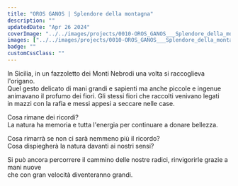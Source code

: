 ```yaml
---
title: "OROS GANOS | Splendore della montagna"
description: ""
updatedDate: "Apr 26 2024"
coverImage: "../../images/projects/0010-OROS_GANOS___Splendore_della_montagna/0000-OROS_GANOS___Splendore_della_montagna_origano_raccolta_montagna_tramonto_educazione_natura_Monti_Nebrodi_Olympus_OM1.jpg"
images: ["../../images/projects/0010-OROS_GANOS___Splendore_della_montagna/0001-OROS_GANOS___Splendore_della_montagna_origano_raccolta_montagna_tramonto_educazione_natura_Monti_Nebrodi_Olympus_OM1.jpg","../../images/projects/0010-OROS_GANOS___Splendore_della_montagna/0002-OROS_GANOS___Splendore_della_montagna_origano_raccolta_montagna_tramonto_educazione_natura_Monti_Nebrodi_Olympus_OM1.jpg","../../images/projects/0010-OROS_GANOS___Splendore_della_montagna/0003-OROS_GANOS___Splendore_della_montagna_origano_raccolta_montagna_tramonto_educazione_natura_Monti_Nebrodi_Olympus_OM1.jpg","../../images/projects/0010-OROS_GANOS___Splendore_della_montagna/0004-OROS_GANOS___Splendore_della_montagna_origano_raccolta_montagna_tramonto_educazione_natura_Monti_Nebrodi_Olympus_OM1.jpg","../../images/projects/0010-OROS_GANOS___Splendore_della_montagna/0005-OROS_GANOS___Splendore_della_montagna_origano_raccolta_montagna_tramonto_educazione_natura_Monti_Nebrodi_Olympus_OM1.jpg","../../images/projects/0010-OROS_GANOS___Splendore_della_montagna/0006-OROS_GANOS___Splendore_della_montagna_origano_raccolta_montagna_tramonto_educazione_natura_Monti_Nebrodi_Olympus_OM1.jpg","../../images/projects/0010-OROS_GANOS___Splendore_della_montagna/0007-OROS_GANOS___Splendore_della_montagna_origano_raccolta_montagna_tramonto_educazione_natura_Monti_Nebrodi_Olympus_OM1.jpg","../../images/projects/0010-OROS_GANOS___Splendore_della_montagna/0008-OROS_GANOS___Splendore_della_montagna_origano_raccolta_montagna_tramonto_educazione_natura_Monti_Nebrodi_Olympus_OM1.jpg","../../images/projects/0010-OROS_GANOS___Splendore_della_montagna/0009-OROS_GANOS___Splendore_della_montagna_origano_raccolta_montagna_tramonto_educazione_natura_Monti_Nebrodi_Olympus_OM1.jpg","../../images/projects/0010-OROS_GANOS___Splendore_della_montagna/0010-OROS_GANOS___Splendore_della_montagna_origano_raccolta_montagna_tramonto_educazione_natura_Monti_Nebrodi_Olympus_OM1.jpg","../../images/projects/0010-OROS_GANOS___Splendore_della_montagna/0011-OROS_GANOS___Splendore_della_montagna_origano_raccolta_montagna_tramonto_educazione_natura_Monti_Nebrodi_Olympus_OM1.jpg","../../images/projects/0010-OROS_GANOS___Splendore_della_montagna/0012-OROS_GANOS___Splendore_della_montagna_origano_raccolta_montagna_tramonto_educazione_natura_Monti_Nebrodi_Olympus_OM1.jpg","../../images/projects/0010-OROS_GANOS___Splendore_della_montagna/0013-OROS_GANOS___Splendore_della_montagna_origano_raccolta_montagna_tramonto_educazione_natura_Monti_Nebrodi_Olympus_OM1.jpg","../../images/projects/0010-OROS_GANOS___Splendore_della_montagna/0014-OROS_GANOS___Splendore_della_montagna_origano_raccolta_montagna_tramonto_educazione_natura_Monti_Nebrodi_Olympus_OM1.jpg"]
badge: ""
customCssClass: ""
---
```


In Sicilia, in un fazzoletto dei Monti Nebrodi una volta si raccoglieva l'origano.  
Quel gesto delicato di mani grandi e sapienti ma anche piccole e ingenue  
animavano il profumo dei fiori. Gli stessi fiori che raccolti venivano legati  
in mazzi con la rafia e messi appesi a seccare nelle case.

Cosa rimane dei ricordi?  
La natura ha memoria e tutta l'energia per continuare a donare bellezza.

Cosa rimarrà se non ci sarà nemmeno più il ricordo?  
Cosa dispiegherà la natura davanti ai nostri sensi?

Si può ancora percorrere il cammino delle nostre radici, rinvigorirle grazie a mani nuove  
che con gran velocità diventeranno grandi.
